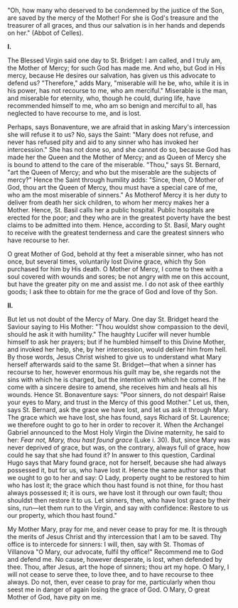 
\"Oh, how many who deserved to be condemned by the justice of the Son, are saved by the mercy of the Mother! For she is God\'s treasure and the treasurer of all graces, and thus our salvation is in her hands and depends on her.\" (Abbot of Celles).

**I\.**

The Blessed Virgin said one day to St. Bridget: I am called, and I truly am, the Mother of Mercy; for such God has made me. And who, but God in His mercy, because He desires our salvation, has given us this advocate to defend us? \"Therefore,\" adds Mary, \"miserable will he be, who, while it is in his power, has not recourse to me, who am merciful.\" Miserable is the man, and miserable for eternity, who, though he could, during life, have recommended himself to me, who am so benign and merciful to all, has neglected to have recourse to me, and is lost.

Perhaps, says Bonaventure, we are afraid that in asking Mary\'s intercession she will refuse it to us? No, says the Saint: \"Mary does not refuse, and never has refused pity and aid to any sinner who has invoked her intercession.\" She has not done so, and she cannot do so, because God has made her the Queen and the Mother of Mercy; and as Queen of Mercy she is bound to attend to the care of the miserable. \"Thou,\" says St. Bernard, \"art the Queen of Mercy; and who but the miserable are the subjects of mercy?\" Hence the Saint through humility adds: \"Since, then, O Mother of God, thou art the Queen of Mercy, thou must have a special care of me, who am the most miserable of sinners.\" As Motherof Mercy it is her duty to deliver from death her sick children, to whom her mercy makes her a Mother. Hence, St. Basil calls her a public hospital. Public hospitals are erected for the poor; and they who are in the greatest poverty have the best claims to be admitted into them. Hence, according to St. Basil, Mary ought to receive with the greatest tenderness and care the greatest sinners who have recourse to her.

O great Mother of God, behold at thy feet a miserable sinner, who has not once, but several times, voluntarily lost Divine grace, which thy Son purchased for him by His death. O Mother of Mercy, I come to thee with a soul covered with wounds and sores; be not angry with me on this account, but have the greater pity on me and assist me. I do not ask of thee earthly goods; I ask thee to obtain for me the grace of God and love of thy Son.

**II\.**

But let us not doubt of the Mercy of Mary. One day St. Bridget heard the Saviour saying to His Mother: \"Thou wouldst show compassion to the devil, should he ask it with humility.\" The haughty Lucifer will never humble himself to ask her prayers; but if he humbled himself to this Divine Mother, and invoked her help, she, by her intercession, would deliver him from hell. By those words, Jesus Christ wished to give us to understand what Mary herself afterwards said to the same St. Bridget—that when a sinner has recourse to her, however enormous his guilt may be, she regards not the sins with which he is charged, but the intention with which he comes. If he come with a sincere desire to amend, she receives him and heals all his wounds. Hence St. Bonaventure says: \"Poor sinners, do not despair! Raise your eyes to Mary, and trust in the Mercy of this good Mother.\" Let us, then, says St. Bernard, ask the grace we have lost, and let us ask it through Mary. The grace which we have lost, she has found, says Richard of St. Laurence; we therefore ought to go to her in order to recover it. When the Archangel Gabriel announced to the Most Holy Virgin the Divine maternity, he said to her: *Fear not, Mary, thou hast found grace* (Luke i. 30). But, since Mary was never deprived of grace, but was, on the contrary, always full of grace, how could he say that she had found it? In answer to this question, Cardinal Hugo says that Mary found grace, not for herself, because she had always possessed it, but for us, who have lost it. Hence the same author says that we ought to go to her and say: O Lady, property ought to be restored to him who has lost it; the grace which thou hast found is not thine, for thou hast always possessed it; it is ours, we have lost it through our own fault; thou shouldst then restore it to us. Let sinners, then, who have lost grace by their sins, run—let them run to the Virgin, and say with confidence: Restore to us our property, which thou hast found.\"

My Mother Mary, pray for me, and never cease to pray for me. It is through the merits of Jesus Christ and thy intercession that I am to be saved. Thy office is to intercede for sinners: I will, then, say with St. Thomas of Villanova \"O Mary, our advocate, fulfil thy office!\" Recommend me to God and defend me. No cause, however desperate, is lost, when defended by thee. Thou, after Jesus, art the hope of sinners; thou art my hope. O Mary, I will not cease to serve thee, to love thee, and to have recourse to thee always. Do not, then, ever cease to pray for me, particularly when thou seest me in danger of again losing the grace of God. O Mary, O great Mother of God, have pity on me.


